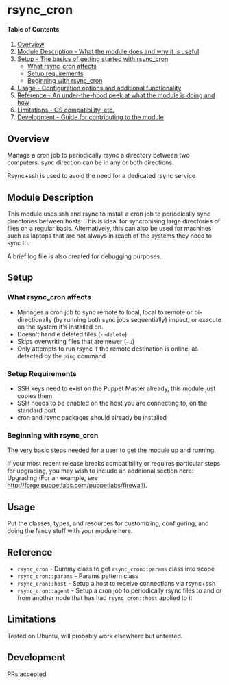 # rsync_cron

#### Table of Contents

1. [Overview](#overview)
2. [Module Description - What the module does and why it is useful](#module-description)
3. [Setup - The basics of getting started with rsync_cron](#setup)
    * [What rsync_cron affects](#what-rsync_cron-affects)
    * [Setup requirements](#setup-requirements)
    * [Beginning with rsync_cron](#beginning-with-rsync_cron)
4. [Usage - Configuration options and additional functionality](#usage)
5. [Reference - An under-the-hood peek at what the module is doing and how](#reference)
5. [Limitations - OS compatibility, etc.](#limitations)
6. [Development - Guide for contributing to the module](#development)

## Overview

Manage a cron job to periodically rsync a directory between two computers.  sync direction can be in any or both directions.

Rsync+ssh is used to avoid the need for a dedicated rsync service

## Module Description

This module uses ssh and rsync to install a cron job to periodically sync directories between hosts.  This is ideal for syncronising large directories of flies on a regular basis.  Alternatively, this can also be used for machines such as laptops that are not always in reach of the systems they need to sync to.

A brief log file is also created for debugging purposes.

## Setup

### What rsync_cron affects

* Manages a cron job to sync remote to local, local to remote or bi-directionally (by running both sync jobs sequentially)
  impact, or execute on the system it's installed on.
* Doesn't handle deleted files (`--delete`)
* Skips overwriting files that are newer (`-u`)
* Only attempts to run rsync if the remote destination is online, as detected by the `ping` command

### Setup Requirements

* SSH keys need to exist on the Puppet Master already, this module just copies them
* SSH needs to be enabled on the host you are connecting to, on the standard port
* cron and rsync packages should already be installed


### Beginning with rsync_cron

The very basic steps needed for a user to get the module up and running.

If your most recent release breaks compatibility or requires particular steps
for upgrading, you may wish to include an additional section here: Upgrading
(For an example, see http://forge.puppetlabs.com/puppetlabs/firewall).

## Usage

Put the classes, types, and resources for customizing, configuring, and doing
the fancy stuff with your module here.

## Reference

* `rsync_cron` - Dummy class to get `rsync_cron::params` class into scope
* `rsync_cron::params` - Params pattern class
* `rsync_cron::host` - Setup a host to receive connections via rsync+ssh
* `rsync_cron::agent` - Setup a cron job to periodically rsync files to and or from another node that has had `rsync_cron::host` applied to it

## Limitations

Tested on Ubuntu, will probably work elsewhere but untested.

## Development

PRs accepted
